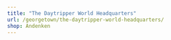 ```yaml
---
title: "The Daytripper World Headquarters"
url: /georgetown/the-daytripper-world-headquarters/
shop: Andenken
---
```


